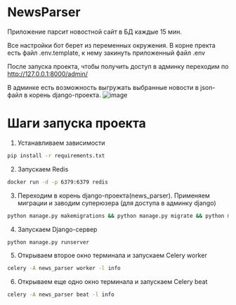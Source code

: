 # NewsParser

Приложение парсит новостной сайт в БД каждые 15 мин.

Все настройки бот берет из переменных окружения. В корне пректа есть файл .env.template, к нему закинуть приложенный файл .env

После запуска проекта, чтобы получить доступ в админку переходим по http://127.0.0.1:8000/admin/

В админке есть возможность выгружать выбранные новости в json-файл в корень django-проекта.
![image](https://github.com/ArtGeas/NewsParser/assets/116754574/1f2d8885-d893-440a-b179-e5ad081a28cc)

# Шаги запуска проекта 

1. Устанавливаем зависимости 
```bash
pip install -r requirements.txt
```

2. Запускаем Redis
```bash
docker run -d -p 6379:6379 redis 
```

3. Переходим в корень django-проекта(news_parser). Применяем миграции и заводим суперюзера (для доступа в админку django)
```bash
python manage.py makemigrations && python manage.py migrate && python manage.py createsuperuser 
```

4. Запускаем Django-сервер
```bash
python manage.py runserver
```

5. Открываем второе окно терминала и запускаем Celery worker
```bash
celery -A news_parser worker -l info
```

6. Открываем еще одно окно терминала и запускаем Celery beat
```bash
celery -A news_parser beat -l info
```
